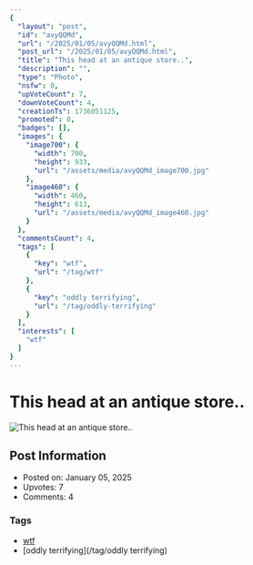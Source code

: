 ```yaml
---
{
  "layout": "post",
  "id": "avyQQMd",
  "url": "/2025/01/05/avyQQMd.html",
  "post_url": "/2025/01/05/avyQQMd.html",
  "title": "This head at an antique store..",
  "description": "",
  "type": "Photo",
  "nsfw": 0,
  "upVoteCount": 7,
  "downVoteCount": 4,
  "creationTs": 1736051125,
  "promoted": 0,
  "badges": [],
  "images": {
    "image700": {
      "width": 700,
      "height": 933,
      "url": "/assets/media/avyQQMd_image700.jpg"
    },
    "image460": {
      "width": 460,
      "height": 613,
      "url": "/assets/media/avyQQMd_image460.jpg"
    }
  },
  "commentsCount": 4,
  "tags": [
    {
      "key": "wtf",
      "url": "/tag/wtf"
    },
    {
      "key": "oddly terrifying",
      "url": "/tag/oddly-terrifying"
    }
  ],
  "interests": [
    "wtf"
  ]
}
---
```


# This head at an antique store..

![This head at an antique store..](/assets/media/avyQQMd_image700.jpg)

## Post Information

- Posted on: January 05, 2025
- Upvotes: 7
- Comments: 4

### Tags

- [wtf](/tag/wtf)
- [oddly terrifying](/tag/oddly terrifying)
